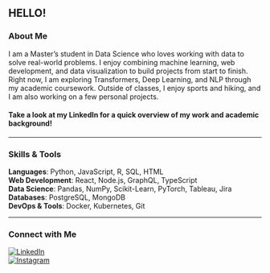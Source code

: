 ## HELLO!

### About Me  

I am a Master’s student in Data Science who loves working with data to solve real-world problems. I enjoy combining machine learning, web development, and data visualization to build projects from start to finish. Right now, I am exploring Transformers, Deep Learning, and NLP through my academic coursework. Outside of classes, I enjoy sports and hiking, and I am also working on a few personal projects.

#### Take a look at my LinkedIn for a quick overview of my work and academic background!
---

### Skills & Tools

**Languages**: Python, JavaScript, R, SQL, HTML  
**Web Development**: React, Node.js, GraphQL, TypeScript  
**Data Science**: Pandas, NumPy, Scikit-Learn, PyTorch, Tableau, Jira <br >
**Databases**: PostgreSQL, MongoDB  
**DevOps & Tools**: Docker, Kubernetes, Git  

---

### Connect with Me

[![LinkedIn](https://img.shields.io/badge/LinkedIn-Connect-blue?style=for-the-badge&logo=linkedin)](https://www.linkedin.com/in/haseeb-shaikh-281b59320/)  
[![Instagram](https://img.shields.io/badge/Instagram-Follow-pink?style=for-the-badge&logo=instagram)](https://instagram.com/shk_scoop)
